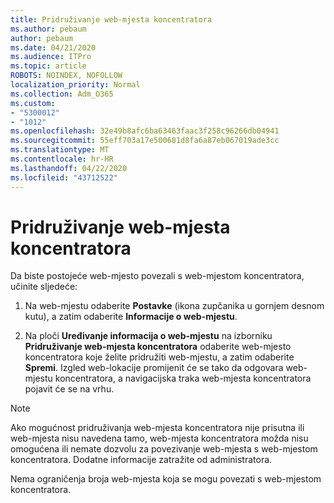```yaml
---
title: Pridruživanje web-mjesta koncentratora
ms.author: pebaum
author: pebaum
ms.date: 04/21/2020
ms.audience: ITPro
ms.topic: article
ROBOTS: NOINDEX, NOFOLLOW
localization_priority: Normal
ms.collection: Adm_O365
ms.custom:
- "5300012"
- "1012"
ms.openlocfilehash: 32e49b8afc6ba63463faac3f258c96266db04941
ms.sourcegitcommit: 55eff703a17e500681d8fa6a87eb067019ade3cc
ms.translationtype: MT
ms.contentlocale: hr-HR
ms.lasthandoff: 04/22/2020
ms.locfileid: "43712522"
---
```

# <a name="associate-a-hub-site"></a>Pridruživanje web-mjesta koncentratora

Da biste postojeće web-mjesto povezali s web-mjestom koncentratora, učinite sljedeće:
  
1. Na web-mjestu odaberite **Postavke** (ikona zupčanika u gornjem desnom kutu), a zatim odaberite **Informacije o web-mjestu**.

2. Na ploči **Uređivanje informacija o web-mjestu** na izborniku **Pridruživanje web-mjesta koncentratora** odaberite web-mjesto koncentratora koje želite pridružiti web-mjestu, a zatim odaberite **Spremi**. Izgled web-lokacije promijenit će se tako da odgovara web-mjestu koncentratora, a navigacijska traka web-mjesta koncentratora pojavit će se na vrhu.

 > [!Note]
>Ako mogućnost pridruživanja web-mjesta koncentratora nije prisutna ili web-mjesta nisu navedena tamo, web-mjesta koncentratora možda nisu omogućena ili nemate dozvolu za povezivanje web-mjesta s web-mjestom koncentratora. Dodatne informacije zatražite od administratora.
>
>Nema ograničenja broja web-mjesta koja se mogu povezati s web-mjestom koncentratora.
  